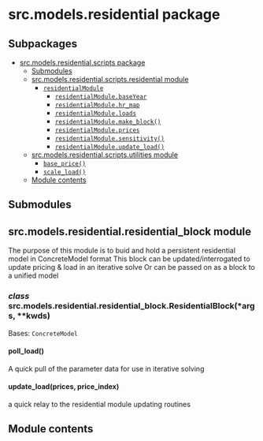 # src.models.residential package

## Subpackages

* [src.models.residential.scripts package](src.models.residential.scripts.md)
  * [Submodules](src.models.residential.scripts.md#submodules)
  * [src.models.residential.scripts.residential module](src.models.residential.scripts.md#module-src.models.residential.scripts.residential)
    * [`residentialModule`](src.models.residential.scripts.md#src.models.residential.scripts.residential.residentialModule)
      * [`residentialModule.baseYear`](src.models.residential.scripts.md#src.models.residential.scripts.residential.residentialModule.baseYear)
      * [`residentialModule.hr_map`](src.models.residential.scripts.md#src.models.residential.scripts.residential.residentialModule.hr_map)
      * [`residentialModule.loads`](src.models.residential.scripts.md#src.models.residential.scripts.residential.residentialModule.loads)
      * [`residentialModule.make_block()`](src.models.residential.scripts.md#src.models.residential.scripts.residential.residentialModule.make_block)
      * [`residentialModule.prices`](src.models.residential.scripts.md#src.models.residential.scripts.residential.residentialModule.prices)
      * [`residentialModule.sensitivity()`](src.models.residential.scripts.md#src.models.residential.scripts.residential.residentialModule.sensitivity)
      * [`residentialModule.update_load()`](src.models.residential.scripts.md#src.models.residential.scripts.residential.residentialModule.update_load)
  * [src.models.residential.scripts.utilities module](src.models.residential.scripts.md#module-src.models.residential.scripts.utilities)
    * [`base_price()`](src.models.residential.scripts.md#src.models.residential.scripts.utilities.base_price)
    * [`scale_load()`](src.models.residential.scripts.md#src.models.residential.scripts.utilities.scale_load)
  * [Module contents](src.models.residential.scripts.md#module-src.models.residential.scripts)

## Submodules

## src.models.residential.residential_block module

The purpose of this module is to buid and hold a persistent residential model in ConcreteModel format
This block can be updated/interrogated to update pricing & load in an iterative solve
Or can be passed on as a block to a unified model

<!-- !! processed by numpydoc !! -->

### *class* src.models.residential.residential_block.ResidentialBlock(\*args, \*\*kwds)

Bases: `ConcreteModel`

<!-- !! processed by numpydoc !! -->

#### poll_load()

A quick pull of the parameter data for use in iterative solving

<!-- !! processed by numpydoc !! -->

#### update_load(prices, price_index)

a quick relay to the residential module updating routines

<!-- !! processed by numpydoc !! -->

## Module contents

<!-- !! processed by numpydoc !! -->
